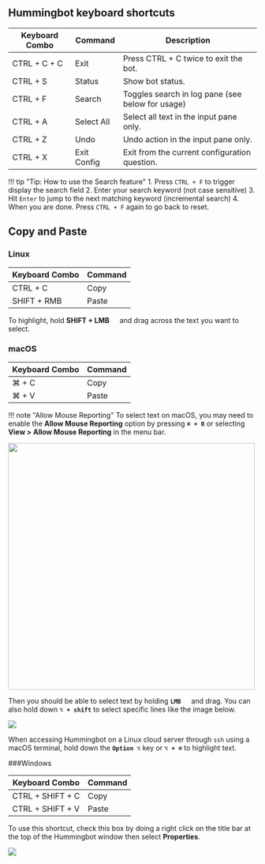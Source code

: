 ## Hummingbot keyboard shortcuts

| Keyboard Combo | Command | Description |
|-------- | ----------- | ----------- |
| CTRL + C + C | Exit | Press CTRL + C twice to exit the bot.
| CTRL + S | Status | Show bot status.
| CTRL + F | Search | Toggles search in log pane (see below for usage)
| CTRL + A | Select All | Select all text in the input pane only.
| CTRL + Z | Undo | Undo action in the input pane only.
| CTRL + X | Exit Config | Exit from the current configuration question.

!!! tip "Tip: How to use the Search feature"
    1. Press `CTRL + F` to trigger display the search field
    2. Enter your search keyword (not case sensitive)
    3. Hit `Enter` to jump to the next matching keyword (incremental search)
    4. When you are done. Press `CTRL + F` again to go back to reset.

## Copy and Paste

### Linux

| Keyboard Combo | Command |
|-------- | ----------- |
| CTRL + C | Copy
| SHIFT + RMB <img src="/assets/img/rmb.png" height="15"> | Paste

To highlight, hold **SHIFT + LMB** <img src="/assets/img/lmb.svg" height="13"> and drag across the text you want to select.

### macOS

| Keyboard Combo | Command |
|-------- | ----------- |
| ⌘ + C | Copy
| ⌘ + V | Paste


!!! note "Allow Mouse Reporting"
    To select text on macOS, you may need to enable the **Allow Mouse Reporting** option by pressing **`⌘ + R`** or selecting  **View > Allow Mouse Reporting** in the menu bar.

<img src="/assets/img/allow_mouse_reporting.png" height="500">

Then you should be able to select text by holding **`LMB`** <img src="/assets/img/lmb.svg" height="13"> and drag. You can also hold down **`⌥ + shift`** to select specific lines like the image below.

![](/assets/img/highlight_macos.png)

When accessing Hummingbot on a Linux cloud server through `ssh` using a macOS terminal, hold down the **`Option ⌥`** key or **`⌥ + ⌘`** to highlight text.


###Windows

| Keyboard Combo | Command |
|-------- | ----------- |
| CTRL + SHIFT + C | Copy
| CTRL + SHIFT + V | Paste

To use this shortcut, check this box by doing a right click on the title bar at the top of the Hummingbot window then select **Properties**.

![](/assets/img/properties_windows.png)